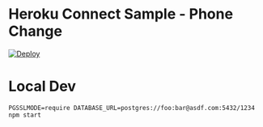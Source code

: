 # Heroku Connect Sample - Phone Change

[![Deploy](https://www.herokucdn.com/deploy/button.png)](https://heroku.com/deploy?template=git@github.com:satishvoggu/myfirsttest.git)

# Local Dev

    PGSSLMODE=require DATABASE_URL=postgres://foo:bar@asdf.com:5432/1234 npm start
